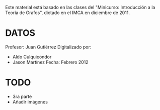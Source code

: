 Este material está basado en las clases del "Minicurso: Introducción a la Teoría de Grafos", dictado en el IMCA en diciembre de 2011.

DATOS
====
Profesor: Juan Gutiérrez
Digitalizado por:
* Aldo Culquicondor
* Jason Martínez
Fecha: Febrero 2012

TODO
====
* 3ra parte
* Añadir imágenes
